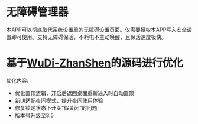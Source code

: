# 无障碍管理器
本APP可以彻底取代系统设置里的无障碍设置页面。仅需要授权本APP写入安全设置即可使用。支持无障碍保活，不耗电不主动唤醒，且保活速度极快。

# 基于[WuDi-ZhanShen](https://github.com/WuDi-ZhanShen/AccessibilityManager)的源码进行优化
优化内容:
  - 优化置顶逻辑，开启后返回桌面重新进入时自动置顶
  - 新UI适配夜间模式，提升夜间使用体验
  - 修复锁定状态下开关“假关闭”的问题
  - 版本号升级至8.5